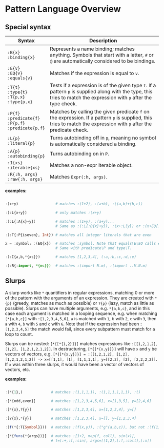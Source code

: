 Pattern Language Overview
==========

Special syntax
--------------
| Syntax                     | Description                                               |
|----------------------------|-----------------------------------------------------------|
| `:B{x}` <br> `:binding{x}`    | Represents a name binding; matches anything. Symbols that start with a letter, `#` or `@` are automatically considered to be bindings.|
| `:E{v}` <br> `:EQ{v}` <br> `:equals{v}` | Matches if the expression is equal to `v`.|
| `:T{t}` <br> `:type{t}` <br> `:T{p,x}` <br> `:type{p,x}` | Tests if a expression is of the given type `t`. If a pattern `p` is supplied along with the type, this tries to match the expression with `p` after the type check.
| `:P{f}` <br> `:predicate{f}` <br> `:P{p,f}` <br> `:predicate{p,f}` | Matches by calling the given predicate `f` on the expression. If a pattern `p` is supplied, this tries to match the expression with `p` after the predicate check.|
| `:L{p}` <br> `:literal{p}`     | Turns autobinding off in `p`, meaning no symbol is automatically considered a binding. |
| `:A{p}` <br> `:autobinding{p}` | Turns autobinding on in `P`. |
| `:I{xs}` <br> `:iterable{xs}`  | Matches a non-expr iterable object. |
| `:R{:h, args}` <br> `:raw{:h, args}` | Matches `Expr(:h, args)`. |

**examples**:
```julia

:(x+y)                 # matches :(1+2), :(a+b), :((a,b)+(b,c))

:(:L{x+y})             # only matches :(x+y)

:(:L{:A{x}+y})         # matches :(1+y), :(a+y)...
                       # Same as :(:L{:B{x}+y}), :(x+:L{y}) or :(x+EQ{:y})

:(:T{:P{iseven}, Int}) # matches all integer literals that are even

x = :symbol; :(EQ{x})  # matches :symbol. Note that equals\E\EQ calls eval on its argument.
                       # Same with predicate\P and type\T.

:(:I{a,b,*{xs}})       # matches [1,2,3,4], (:a,:b,:c,:d,:e)

:(:R{:import, *{ms}})  # matches :(import M.m), :(import ..M.N.m)

```

Slurps
-------

A slurp works like `*` quantifiers in regular expressions, matching 0 or more of the pattern with the arguments of an expression. They are created with `*{p}` (greedy, matches as much as possible) or `?{p}` (lazy, match as little as possible). Slurps can have multiple arguments, e.g. `*{a,b,c}`, and in this case each argument is matched in a looping sequence, e.g. when matching `[*{a,b,c}]` with       `:[1,2,3,4,5,6]`, `a` is matched with `1`, b with `2`, `c` with `3`, then `a` with `4`, `b` with `5` and `c` with `6`. Note that if the expression had been `:[1,2,3,4,5]` the match would fail, since every subpattern must match for a loop to count.  

Slurps can be nested: `[*{[*{1,2}]}]` matches expressions like `:[[1,2,1,2], [1,2], [1,2,1,2,1,2]]`. In destructuring, `[*{[*{x,y}]}]` will have `x` and `y` be vectors of vectors, e.g. `[*{[*{x,y}]}] = :[[1,2,1,2], [1,2], [1,2,1,2,1,2]] -> x=[[1,1], [1], [1,1,1,1], y=[[2,2], [2], [2,2,2,2]]`. If `x` was within three slurps, it would have been a vector of vectors of vectors, etc.

**examples**:
```julia

:(*{1},)             # matches :(1,1,1,1), :(1,1,1,1,1,1), :()

:[*{odd,even}]       # matches :[1,2,3,4,5,6], x=[1,3,5], y=[2,4,6]

:[*{x},?{y}]         # matches :[1,2,3,4], x=[1,2,3,4], y=[]

:[?{x},*{y}]         # matches :[1,2,3,4], x=[], y=[1,2,3,4]

:(f(*{:T{Symbol}}))  # matches :(f(x,y)), :("g"(a,b,c)), but not :(f(1,2)) or :(g(a,b,3))

:[*{funs(*{args})}]  # matches :[1+2, map(f, coll), sin(x)],
                     # f=[:+,:f,:sin], args=[[1,2],[:f,:coll],[:x]]


```

